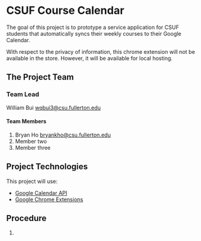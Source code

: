 # CSUF Course Calendar

The goal of this project is to prototype a service application for CSUF students that automatically syncs their weekly courses to their Google Calendar. 

With respect to the privacy of information, this chrome extension will not be available in the store. However,
it will be available for local hosting.

## The Project Team

### Team Lead
William Bui wqbui3@csu.fullerton.edu
#### Team Members
  1. Bryan Ho bryankho@csu.fullerton.edu
  2. Member two
  3. Member three

## Project Technologies

This project will use:
  * [Google Calendar API](https://developers.google.com/calendar/overview)
  * [Google Chrome Extensions](https://developer.chrome.com/extensions/getstarted)

## Procedure
  1. 